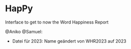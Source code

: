 # HapPy
Interface to get to now the Word Happiness Report

@Aniko @Samuel:
- Datei für 2023: Name geändert von WHR2023 auf 2023 

